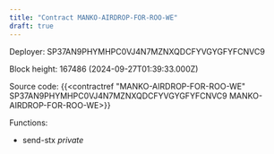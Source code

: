 ```yaml
---
title: "Contract MANKO-AIRDROP-FOR-ROO-WE"
draft: true
---
```

Deployer: SP37AN9PHYMHPC0VJ4N7MZNXQDCFYVGYGFYFCNVC9


 



Block height: 167486 (2024-09-27T01:39:33.000Z)

Source code: {{<contractref "MANKO-AIRDROP-FOR-ROO-WE" SP37AN9PHYMHPC0VJ4N7MZNXQDCFYVGYGFYFCNVC9 MANKO-AIRDROP-FOR-ROO-WE>}}

Functions:

* send-stx _private_

